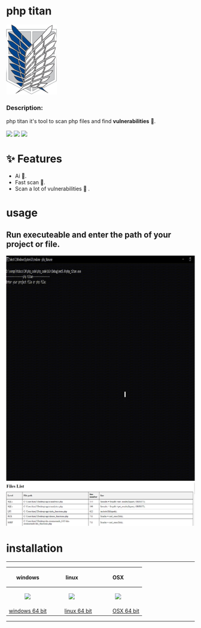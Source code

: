 # php titan 

<img src="https://raw.githubusercontent.com/kira2040k/codes/656eb36bb35530a4e0d0c7e9c236f3e61917ad8d/images/aot_logo.svg" width="135">

### Description:

php titan it's tool to scan php files and find **vulnerabilities** 🔎.
<br><br><img src="https://img.shields.io/badge/Built%20with-C%20sharp-Purple"> <img src="https://img.shields.io/badge/twitter-kira__321k-blue.svg"> <img src="https://img.shields.io/badge/snapchat-zyse-yellow.svg">

# ✨ Features
- Ai 🤖.
- Fast scan 🚀.
- Scan a lot of vulnerabilities 🐞 .



# usage
## Run executeable and enter the path of your project or file.

<img src="https://raw.githubusercontent.com/kira2040k/codes/main/images/php_titan_start.gif" width="1000" height="600">

<img src="https://raw.githubusercontent.com/kira2040k/php_titan/main/images/report.png">


<br>

# installation
<hr>

| <p align="center">windows</p>            | <p align="center">linux </p>                 | <p align="center">OSX</p>                       |
| ----------------------------------------------------------------------------------------------------------------- | --------------------------------------------------------------------------------------------------------------- | --------------------------------------------------------------------------------------------------------------- | 
| <p align="center"><img src="https://img.icons8.com/color/96/000000/windows-10.png" /></p> | <p align="center"><img src="https://img.icons8.com/color/144/000000/linux--v1.png" /></p> | <p align="center"><img src="https://img.icons8.com/color/144/000000/mac-logo.png" /></p> | 
| <a href="https://github.com/kira2040k/php_titan/releases/tag/windows">windows 64 bit</a>              | &nbsp;&nbsp; &nbsp;&nbsp;&nbsp;&nbsp;&nbsp;&nbsp;<a href="https://github.com/kira2040k/php_titan/releases/tag/linux64">linux 64 bit</a>              | &nbsp;&nbsp;&nbsp;&nbsp;&nbsp;&nbsp;&nbsp;&nbsp;&nbsp;&nbsp;                <a href="https://github.com/kira2040k/php_titan/releases/tag/osx64">OSX 64 bit</a>                                                                                               |

<hr>





